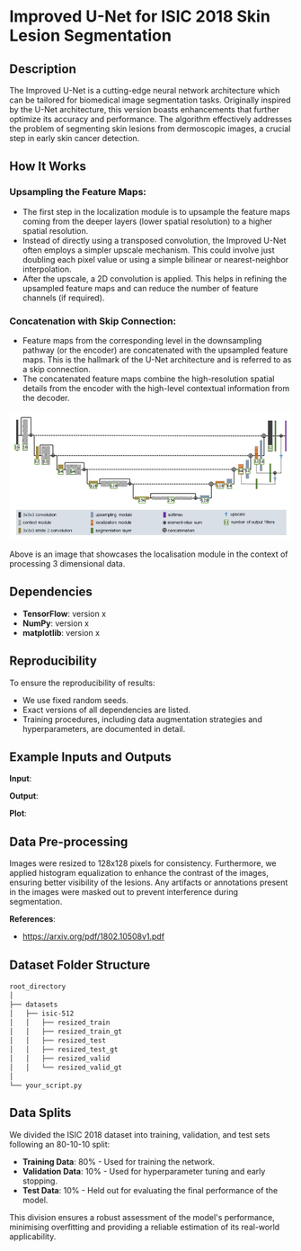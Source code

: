 # Improved U-Net for ISIC 2018 Skin Lesion Segmentation

## Description

The Improved U-Net is a cutting-edge neural network architecture which can be tailored for biomedical image segmentation tasks. Originally inspired by the U-Net architecture, this version boasts enhancements that further optimize its accuracy and performance. The algorithm effectively addresses the problem of segmenting skin lesions from dermoscopic images, a crucial step in early skin cancer detection.

## How It Works

### Upsampling the Feature Maps:

- The first step in the localization module is to upsample the feature maps coming from the deeper layers (lower spatial resolution) to a higher spatial resolution.
- Instead of directly using a transposed convolution, the Improved U-Net often employs a simpler upscale mechanism. This could involve just doubling each pixel value or using a simple bilinear or nearest-neighbor interpolation.
- After the upscale, a 2D convolution is applied. This helps in refining the upsampled feature maps and can reduce the number of feature channels (if required).

### Concatenation with Skip Connection:

- Feature maps from the corresponding level in the downsampling pathway (or the encoder) are concatenated with the upsampled feature maps. This is the hallmark of the U-Net architecture and is referred to as a skip connection.
- The concatenated feature maps combine the high-resolution spatial details from the encoder with the high-level contextual information from the decoder.

![Improved UNet Model Architecture](architecture.png)

Above is an image that showcases the localisation module in the context of processing 3 dimensional data.

## Dependencies

- **TensorFlow**: version x
- **NumPy**: version x
- **matplotlib**: version x

## Reproducibility

To ensure the reproducibility of results:
- We use fixed random seeds.
- Exact versions of all dependencies are listed.
- Training procedures, including data augmentation strategies and hyperparameters, are documented in detail.

## Example Inputs and Outputs

**Input**: 

**Output**: 

**Plot**:


## Data Pre-processing

Images were resized to 128x128 pixels for consistency. Furthermore, we applied histogram equalization to enhance the contrast of the images, ensuring better visibility of the lesions. Any artifacts or annotations present in the images were masked out to prevent interference during segmentation.

**References**:
- https://arxiv.org/pdf/1802.10508v1.pdf

## Dataset Folder Structure

```
root_directory
│
├── datasets
│   ├── isic-512
│   │   ├── resized_train
│   │   ├── resized_train_gt
│   │   ├── resized_test
│   │   ├── resized_test_gt
│   │   ├── resized_valid
│   │   └── resized_valid_gt
│
└── your_script.py
```

## Data Splits

We divided the ISIC 2018 dataset into training, validation, and test sets following an 80-10-10 split:

- **Training Data**: 80% - Used for training the network.
- **Validation Data**: 10% - Used for hyperparameter tuning and early stopping.
- **Test Data**: 10% - Held out for evaluating the final performance of the model.

This division ensures a robust assessment of the model's performance, minimising overfitting and providing a reliable estimation of its real-world applicability.
